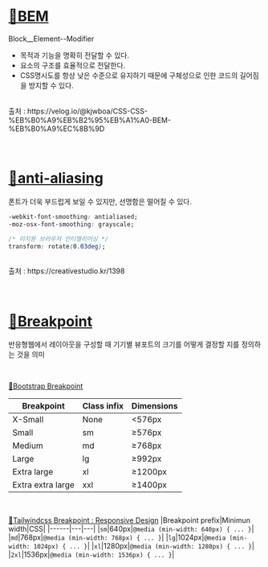 # [🔗BEM](https://en.bem.info)
Block__Element--Modifier <br/>
- 목적과 기능을 명확히 전달할 수 있다.
- 요소의 구조를 효율적으로 전달한다.
- CSS명시도를 항상 낮은 수준으로 유지하기 때문에 구체성으로 인한 코드의 길어짐을 방지할 수 있다.
<br/>
출처 : https://velog.io/@kjwboa/CSS-CSS-%EB%B0%A9%EB%B2%95%EB%A1%A0-BEM-%EB%B0%A9%EC%8B%9D

<br/>
<br/>
<br/>


# [🔗anti-aliasing](https://developer.mozilla.org/en-US/docs/Web/CSS/font-smooth)
폰트가 더욱 부드럽게 보일 수 있지만, 선명함은 떨어질 수 있다.
```css
-webkit-font-smoothing: antialiased;
-moz-osx-font-smoothing: grayscale;

/* 미지원 브라우저 안티앨리어싱 */
transform: rotate(0.03deg);
```

<br/>
출처 : https://creativestudio.kr/1398

<br/>
<br/>
<br/>

# [🔗Breakpoint](https://developer.mozilla.org/en-US/docs/Web/CSS/font-smooth)
반응형웹에서 레이아웃을 구성할 때 기기별 뷰포트의 크기를 어떻게 결정할 지를 정의하는 것을 의미

<br/>

[🔗Bootstrap Breakpoint](https://getbootstrap.com/docs/5.0/layout/breakpoints/)

|Breakpoint|Class infix|Dimensions|
|------|---|---|
|X-Small|None|<576px|
|Small|sm|≥576px|
|Medium|md|≥768px|
|Large|lg|≥992px|
|Extra large|xl|≥1200px|
|Extra extra large|xxl|≥1400px|

<br/>

[🔗Tailwindcss Breakpoint : Responsive Design](https://tailwindcss.com/docs/responsive-design)
|Breakpoint prefix|Minimun width|CSS|
|------|---|---|
|`sm`|640px|`@media (min-width: 640px) { ... }`|
|`md`|768px|`@media (min-width: 768px) { ... }`|
|`lg`|1024px|`@media (min-width: 1024px) { ... }`|
|`xl`|1280px|`@media (min-width: 1280px) { ... }`|
|`2xl`|1536px|`@media (min-width: 1536px) { ... }`|

